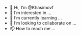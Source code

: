 - 👋 Hi, I’m @Khasimovf
- 👀 I’m interested in ...
- 🌱 I’m currently learning ...
- 💞️ I’m looking to collaborate on ...
- 📫 How to reach me ...

<!---
Khasimovf/Khasimovf is a ✨ special ✨ repository because its `README.md` (this file) appears on your GitHub profile.
You can click the Preview link to take a look at your changes.
--->
